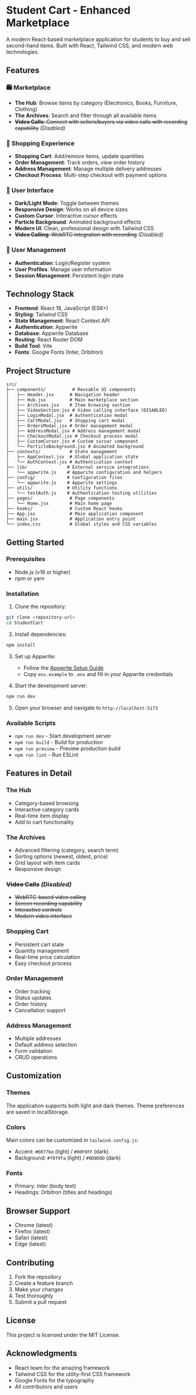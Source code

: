 # Student Cart - Enhanced Marketplace

A modern React-based marketplace application for students to buy and sell second-hand items. Built with React, Tailwind CSS, and modern web technologies.

## Features

### 🛍️ Marketplace
- **The Hub**: Browse items by category (Electronics, Books, Furniture, Clothing)
- **The Archives**: Search and filter through all available items
- ~~**Video Calls**: Connect with sellers/buyers via video calls with recording capability~~ *(Disabled)*

### 🛒 Shopping Experience
- **Shopping Cart**: Add/remove items, update quantities
- **Order Management**: Track orders, view order history
- **Address Management**: Manage multiple delivery addresses
- **Checkout Process**: Multi-step checkout with payment options

### 🎨 User Interface
- **Dark/Light Mode**: Toggle between themes
- **Responsive Design**: Works on all device sizes
- **Custom Cursor**: Interactive cursor effects
- **Particle Background**: Animated background effects
- **Modern UI**: Clean, professional design with Tailwind CSS
- ~~**Video Calling**: WebRTC integration with recording~~ *(Disabled)*

### 🔐 User Management
- **Authentication**: Login/Register system
- **User Profiles**: Manage user information
- **Session Management**: Persistent login state

## Technology Stack

- **Frontend**: React 18, JavaScript (ES6+)
- **Styling**: Tailwind CSS
- **State Management**: React Context API
- **Authentication**: Appwrite
- **Database**: Appwrite Database
- **Routing**: React Router DOM
- **Build Tool**: Vite
- **Fonts**: Google Fonts (Inter, Orbitron)

## Project Structure

```
src/
├── components/          # Reusable UI components
│   ├── Header.jsx      # Navigation header
│   ├── Hub.jsx         # Main marketplace section
│   ├── Archives.jsx    # Item browsing section
│   ├── VideoSection.jsx # Video calling interface (DISABLED)
│   ├── LoginModal.jsx  # Authentication modal
│   ├── CartModal.jsx   # Shopping cart modal
│   ├── OrdersModal.jsx # Order management modal
│   ├── AddressModal.jsx # Address management modal
│   ├── CheckoutModal.jsx # Checkout process modal
│   ├── CustomCursor.jsx # Custom cursor component
│   └── ParticleBackground.jsx # Animated background
├── contexts/           # State management
│   ├── AppContext.jsx  # Global application state
│   └── AuthContext.jsx # Authentication context
├── lib/               # External service integrations
│   └── appwrite.js    # Appwrite configuration and helpers
├── config/            # Configuration files
│   └── appwrite.js    # Appwrite settings
├── utils/             # Utility functions
│   └── testAuth.js    # Authentication testing utilities
├── pages/              # Page components
│   └── Home.jsx        # Main home page
├── hooks/              # Custom React hooks
├── App.jsx             # Main application component
├── main.jsx            # Application entry point
└── index.css           # Global styles and CSS variables
```

## Getting Started

### Prerequisites
- Node.js (v16 or higher)
- npm or yarn

### Installation

1. Clone the repository:
```bash
git clone <repository-url>
cd StudentCart
```

2. Install dependencies:
```bash
npm install
```

3. Set up Appwrite:
   - Follow the [Appwrite Setup Guide](./APPWRITE_SETUP.md)
   - Copy `env.example` to `.env` and fill in your Appwrite credentials

4. Start the development server:
```bash
npm run dev
```

5. Open your browser and navigate to `http://localhost:5173`

### Available Scripts

- `npm run dev` - Start development server
- `npm run build` - Build for production
- `npm run preview` - Preview production build
- `npm run lint` - Run ESLint

## Features in Detail

### The Hub
- Category-based browsing
- Interactive category cards
- Real-time item display
- Add to cart functionality

### The Archives
- Advanced filtering (category, search term)
- Sorting options (newest, oldest, price)
- Grid layout with item cards
- Responsive design

### ~~Video Calls~~ *(Disabled)*
- ~~WebRTC-based video calling~~
- ~~Screen recording capability~~
- ~~Interactive controls~~
- ~~Modern video interface~~

### Shopping Cart
- Persistent cart state
- Quantity management
- Real-time price calculation
- Easy checkout process

### Order Management
- Order tracking
- Status updates
- Order history
- Cancellation support

### Address Management
- Multiple addresses
- Default address selection
- Form validation
- CRUD operations

## Customization

### Themes
The application supports both light and dark themes. Theme preferences are saved in localStorage.

### Colors
Main colors can be customized in `tailwind.config.js`:
- Accent: `#0077be` (light) / `#00F0FF` (dark)
- Background: `#f8f9fa` (light) / `#0D0D0D` (dark)

### Fonts
- Primary: Inter (body text)
- Headings: Orbitron (titles and headings)

## Browser Support

- Chrome (latest)
- Firefox (latest)
- Safari (latest)
- Edge (latest)

## Contributing

1. Fork the repository
2. Create a feature branch
3. Make your changes
4. Test thoroughly
5. Submit a pull request

## License

This project is licensed under the MIT License.

## Acknowledgments

- React team for the amazing framework
- Tailwind CSS for the utility-first CSS framework
- Google Fonts for the typography
- All contributors and users